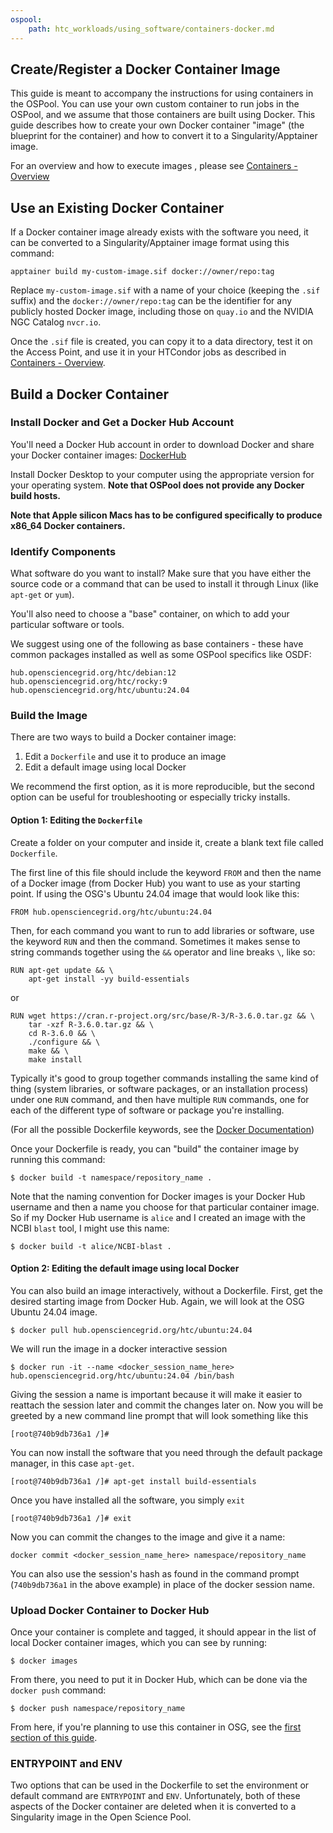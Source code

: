 ```yaml
---
ospool:
    path: htc_workloads/using_software/containers-docker.md
---
```


## Create/Register a Docker Container Image 

This guide is meant to accompany the instructions for using containers 
in the OSPool.  You can use your own custom container to run jobs in the 
OSPool, and we assume that those containers are built using Docker.  This 
guide describes how to create your own Docker container "image" (the blueprint for 
the container) and how to convert it to a Singularity/Apptainer image. 

For an overview and how to execute images , please see
[Containers - Overview][overview]

## Use an Existing Docker Container

If a Docker container image already exists with the software you need, it can 
be converted to a Singularity/Apptainer image format using this command: 

	apptainer build my-custom-image.sif docker://owner/repo:tag

Replace `my-custom-image.sif` with a name of your choice (keeping the `.sif` suffix) 
and the `docker://owner/repo:tag` can be the identifier for any publicly hosted 
Docker image, including those on `quay.io` and the NVIDIA NGC Catalog `nvcr.io`. 

Once the `.sif` file is created, you can copy it to a data directory, 
test it on the Access Point,
and use it in your HTCondor jobs as described in
[Containers - Overview][overview].

## Build a Docker Container

### Install Docker and Get a Docker Hub Account

You'll need a Docker Hub account in order to download Docker and share your 
Docker container images: [DockerHub](https://hub.docker.com/)

Install Docker Desktop to your computer using the appropriate version for your 
operating system. **Note that OSPool does not provide any Docker build hosts.**

**Note that Apple silicon Macs has to be configured specifically to produce
x86_64 Docker containers.**

### Identify Components

What software do you want to install? Make sure that you have either the source 
code or a command that can be used to install it through Linux (like `apt-get` or 
`yum`). 

You'll also need to choose a "base" container, on which to add your particular 
software or tools. 

We suggest using one of the following as base containers - these have common
packages installed as well as some OSPool specifics like OSDF:

```
hub.opensciencegrid.org/htc/debian:12
hub.opensciencegrid.org/htc/rocky:9
hub.opensciencegrid.org/htc/ubuntu:24.04
```

### Build the Image

There are two ways to build a Docker container image: 

1. Edit a `Dockerfile` and use it to produce an image
2. Edit a default image using local Docker

We recommend the first option, as it is more reproducible, but the second option 
can be useful for troubleshooting or especially tricky installs. 

#### Option 1: Editing the `Dockerfile`

Create a folder on your computer and inside it, create a blank text file 
called `Dockerfile`.  

The first line of this file should include the keyword `FROM` and then 
the name of a Docker image (from Docker Hub) you want 
to use as your starting point. If using the OSG's Ubuntu 24.04 image that 
would look like this: 

	FROM hub.opensciencegrid.org/htc/ubuntu:24.04

Then, for each command you want to run to add libraries or software, use the 
keyword `RUN` and then the command. Sometimes it makes sense to string 
commands together using the `&&` operator and line breaks `\`, like so:

	RUN apt-get update && \
	    apt-get install -yy build-essentials

or

	RUN wget https://cran.r-project.org/src/base/R-3/R-3.6.0.tar.gz && \
	    tar -xzf R-3.6.0.tar.gz && \
	    cd R-3.6.0 && \
	    ./configure && \
	    make && \
	    make install

Typically it's good to group together commands installing the same kind of thing 
(system libraries, or software packages, or an installation process) under one `RUN` command, 
and then have multiple `RUN` commands, one for each of the different type of 
software or package you're installing. 

(For all the possible Dockerfile keywords, see the [Docker Documentation](https://docs.docker.com/engine/reference/builder/))

Once your Dockerfile is ready, you can "build" the container image by running this command: 

    $ docker build -t namespace/repository_name .

Note that the naming convention for Docker images is your Docker Hub username and then 
a name you choose for that particular container image. So if my Docker Hub username 
is `alice` and I created an image with the NCBI `blast` tool, I might use this name: 

    $ docker build -t alice/NCBI-blast .


#### Option 2: Editing the default image using local Docker

You can also build an image interactively, without a Dockerfile. First, get 
the desired starting image from Docker Hub. Again, we will
look at the OSG Ubuntu 24.04 image. 

    $ docker pull hub.opensciencegrid.org/htc/ubuntu:24.04

We will run the image in a docker interactive session

    $ docker run -it --name <docker_session_name_here> hub.opensciencegrid.org/htc/ubuntu:24.04 /bin/bash

Giving the session a name is important because it will make it easier to 
reattach the session later and commit the changes later on. Now you will 
be greeted by a new command line prompt that will look something like this

    [root@740b9db736a1 /]#

You can now install the software that you need through the default package 
manager, in this case `apt-get`. 

    [root@740b9db736a1 /]# apt-get install build-essentials

Once you have installed all the software, you simply `exit`

    [root@740b9db736a1 /]# exit

Now you can commit the changes to the image and give it a name: 

    docker commit <docker_session_name_here> namespace/repository_name

You can also use the session's hash as found in the command prompt (`740b9db736a1` 
in the above example) in place of the docker session name. 

### Upload Docker Container to Docker Hub

Once your container is complete and tagged, it should appear in the list of local Docker 
container images, which you can see by running:

	$ docker images

From there, you need to put it in Docker Hub, which can be done via the `docker push` 
command:

	$ docker push namespace/repository_name

From here, if you're planning to use this container in OSG, see the 
[first section of this guide][overview]. 

### ENTRYPOINT and ENV

Two options that can be used in the Dockerfile to set the environment or 
default command are `ENTRYPOINT` and `ENV`. Unfortunately, both of these 
aspects of the Docker container are deleted when it is converted to a 
Singularity image in the Open Science Pool.

[overview]: ../overview
